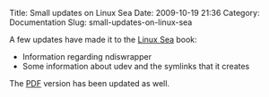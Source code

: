 Title: Small updates on Linux Sea
Date: 2009-10-19 21:36
Category: Documentation
Slug: small-updates-on-linux-sea

A few updates have made it to the [Linux
Sea](http://swift.siphos.be/linux_sea "Linux Sea (HTML)") book:

-   Information regarding ndiswrapper
-   Some information about udev and the symlinks that it creates

The
[PDF](http://swift.siphos.be/linux_sea/linux_sea.pdf "Linux Sea (PDF)")
version has been updated as well.
